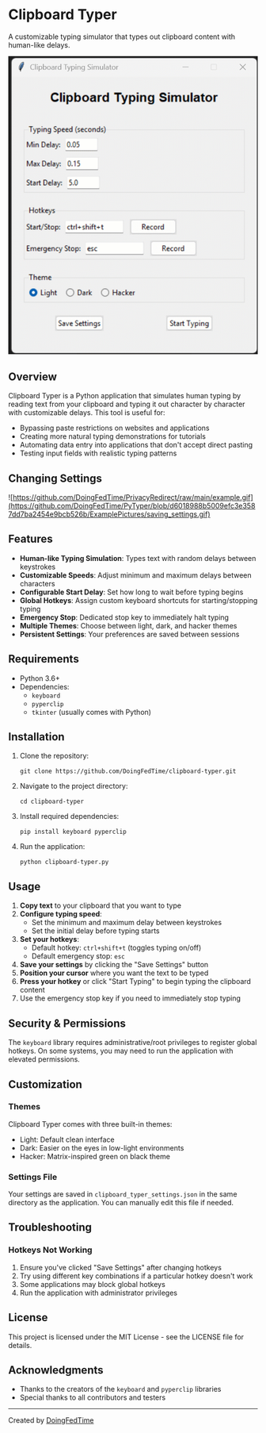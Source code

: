 # Clipboard Typer

A customizable typing simulator that types out clipboard content with human-like delays.

![Clipboard Typer Screenshot](https://github.com/DoingFedTime/PyTyper/blob/b22ec99473b00f1c9761553aef92e59100e4bd69/ExamplePictures/changingtheme.gif)

## Overview

Clipboard Typer is a Python application that simulates human typing by reading text from your clipboard and typing it out character by character with customizable delays. This tool is useful for:

- Bypassing paste restrictions on websites and applications
- Creating more natural typing demonstrations for tutorials
- Automating data entry into applications that don't accept direct pasting
- Testing input fields with realistic typing patterns

## Changing Settings

![https://github.com/DoingFedTime/PrivacyRedirect/raw/main/example.gif](https://github.com/DoingFedTime/PyTyper/blob/d6018988b5009efc3e3587dd7ba2454e9bcb526b/ExamplePictures/saving_settings.gif)

## Features

- **Human-like Typing Simulation**: Types text with random delays between keystrokes
- **Customizable Speeds**: Adjust minimum and maximum delays between characters
- **Configurable Start Delay**: Set how long to wait before typing begins
- **Global Hotkeys**: Assign custom keyboard shortcuts for starting/stopping typing
- **Emergency Stop**: Dedicated stop key to immediately halt typing
- **Multiple Themes**: Choose between light, dark, and hacker themes
- **Persistent Settings**: Your preferences are saved between sessions

## Requirements

- Python 3.6+
- Dependencies:
  - `keyboard`
  - `pyperclip`
  - `tkinter` (usually comes with Python)

## Installation

1. Clone the repository:
   ```
   git clone https://github.com/DoingFedTime/clipboard-typer.git
   ```

2. Navigate to the project directory:
   ```
   cd clipboard-typer
   ```

3. Install required dependencies:
   ```
   pip install keyboard pyperclip
   ```

4. Run the application:
   ```
   python clipboard-typer.py
   ```

## Usage

1. **Copy text** to your clipboard that you want to type
2. **Configure typing speed**:
   - Set the minimum and maximum delay between keystrokes
   - Set the initial delay before typing starts
3. **Set your hotkeys**:
   - Default hotkey: `ctrl+shift+t` (toggles typing on/off)
   - Default emergency stop: `esc`
4. **Save your settings** by clicking the "Save Settings" button
5. **Position your cursor** where you want the text to be typed
6. **Press your hotkey** or click "Start Typing" to begin typing the clipboard content
7. Use the emergency stop key if you need to immediately stop typing

## Security & Permissions

The `keyboard` library requires administrative/root privileges to register global hotkeys. On some systems, you may need to run the application with elevated permissions.

## Customization

### Themes

Clipboard Typer comes with three built-in themes:
- Light: Default clean interface
- Dark: Easier on the eyes in low-light environments
- Hacker: Matrix-inspired green on black theme

### Settings File

Your settings are saved in `clipboard_typer_settings.json` in the same directory as the application. You can manually edit this file if needed.

## Troubleshooting

### Hotkeys Not Working

1. Ensure you've clicked "Save Settings" after changing hotkeys
2. Try using different key combinations if a particular hotkey doesn't work
3. Some applications may block global hotkeys
4. Run the application with administrator privileges

## License

This project is licensed under the MIT License - see the LICENSE file for details.

## Acknowledgments

- Thanks to the creators of the `keyboard` and `pyperclip` libraries
- Special thanks to all contributors and testers

---

Created by [DoingFedTime](https://github.com/DoingFedTime)
